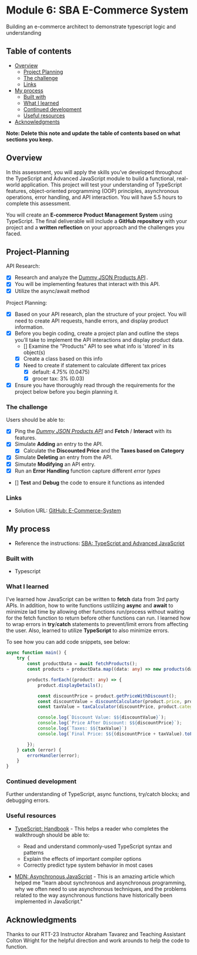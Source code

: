 # Module 6: SBA E-Commerce System

Building an e-commerce architect to demonstrate typescript logic and understanding

## Table of contents

- [Overview](#overview)
  - [Project Planning](#Project-Planning)  
  - [The challenge](#the-challenge)
  - [Links](#links)
- [My process](#my-process)
  - [Built with](#built-with)
  - [What I learned](#what-i-learned)
  - [Continued development](#continued-development)
  - [Useful resources](#useful-resources)
- [Acknowledgments](#acknowledgments)

**Note: Delete this note and update the table of contents based on what sections you keep.**

## Overview

In this assessment, you will apply the skills you’ve developed throughout the TypeScript and Advanced JavaScript module to build a functional, real-world application. This project will test your understanding of TypeScript features, object-oriented programming (OOP) principles, asynchronous operations, error handling, and API interaction. You will have 5.5 hours to complete this assessment.

You will create an **E-commerce Product Management System** using TypeScript. The final deliverable will include a **GitHub repository** with your project and a **written reflection** on your approach and the challenges you faced.

## Project-Planning

API Research:
- [x] Research and analyze the [Dummy JSON Products API](https://dummyjson.com/docs/products) .
- [x] You will be implementing features that interact with this API.
- [x] Utilize the async/await method

Project Planning:
- [x] Based on your API research, plan the structure of your project. You will need to create API requests, handle errors, and display product information.
- [x] Before you begin coding, create a project plan and outline the steps you’ll take to implement the API interactions and display product data.
    - [] Examine the "Products" API to see what info is 'stored' in its object(s)
    - [x] Create a class based on this info
    - [x] Need to create if statement to calculate different tax prices
        - [x] default: 4.75% (0.0475)
        - [x] grocer tax: 3% (0.03)
- [x] Ensure you have thoroughly read through the requirements for the project below before you begin planning it.

### The challenge

Users should be able to:

- [x] Ping the *[Dummy JSON Products API](https://dummyjson.com/docs/products)* and **Fetch** / **Interact** with its features.
- [x] Simulate **Adding** an entry to the API.
    - [x] Calculate the **Discounted Price** and the **Taxes based on Category**
- [x] Simulate **Deleting** an entry from the API.
- [x] Simutate **Modifying** an API entry.
- [x] Run an **Error Handling** function capture different *error types*
- [] **Test** and **Debug** the code to ensure it functions as intended

### Links

- Solution URL: [GitHub: E-Commerce-System](https://github.com/DblRH600/e-commerce-system)

## My process

- Reference the instructions: [SBA: TypeScript and Advanced JavaScript](https://ps-lms.vercel.app/curriculum/se/413/sba)

### Built with

- Typescript

### What I learned

I've learned how JavaScript can be written to **fetch** data from 3rd party APIs. In addition, how to write functions ustilizing **async** and **await** to minimize lad time by allowing other functions run/process without waiting for the fetch function to return before other functions can run. I learned how to wrap errors in **try**/**catch** statements to prevent/limit errors from affecting the user. Also, learned to utilize **TypeScript** to also minimize errors.

To see how you can add code snippets, see below:

```ts
async function main() {
    try {
        const productData = await fetchProducts();
        const products = productData.map((data: any) => new products(data));

        products.forEach((product: any) => {
            product.displayDetails();

            const discountPrice = product.getPriceWithDiscount();
            const discountValue = discountCalculator(product.price, product.discountPercentage);
            const taxValue = taxCalculator(discountPrice, product.category);

            console.log(`Discount Value: $${discountValue}`);
            console.log(`Price After Discount: $${discountPrice}`);
            console.log(`Taxes: $${taxValue}`)
            console.log(`Final Price: $${(discountPrice + taxValue).toFixed(2)}`);

        });
    } catch (error) {
        errorHandler(error);
    }
}
```

### Continued development

Further understanding of TypeScript, async functions, try/catch blocks; and debugging errors.

### Useful resources

- [TypeScript: Handbook](https://www.typescriptlang.org/docs/handbook/interfaces.html) - This helps a reader who completes the walkthrough should be able to:
    - Read and understand commonly-used TypeScript syntax and patterns
    - Explain the effects of important compiler options
    - Correctly predict type system behavior in most cases

- [MDN: Asynchronous JavaScript](https://developer.mozilla.org/en-US/docs/Learn_web_development/Extensions/Async_JS) - This is an amazing article which helped me "learn about synchronous and asynchronous programming, why we often need to use asynchronous techniques, and the problems related to the way asynchronous functions have historically been implemented in JavaScript."

## Acknowledgments

Thanks to our RTT-23 Instructor Abraham Tavarez and Teaching Assistant Colton Wright for the helpful direction and work arounds to help the code to function.

